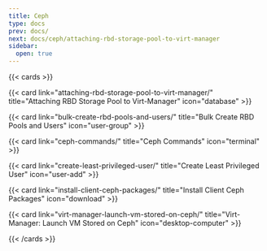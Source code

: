 ```yaml
---
title: Ceph
type: docs
prev: docs/
next: docs/ceph/attaching-rbd-storage-pool-to-virt-manager
sidebar:
  open: true
---
```


{{< cards >}} 

{{< card link="attaching-rbd-storage-pool-to-virt-manager/" title="Attaching RBD Storage Pool to Virt-Manager" icon="database" >}} 

{{< card link="bulk-create-rbd-pools-and-users/" title="Bulk Create RBD Pools and Users" icon="user-group" >}} 

{{< card link="ceph-commands/" title="Ceph Commands" icon="terminal" >}} 

{{< card link="create-least-privileged-user/" title="Create Least Privileged User" icon="user-add" >}}

{{< card link="install-client-ceph-packages/" title="Install Client Ceph Packages" icon="download" >}}

{{< card link="virt-manager-launch-vm-stored-on-ceph/" title="Virt-Manager: Launch VM Stored on Ceph" icon="desktop-computer" >}}

{{< /cards >}}